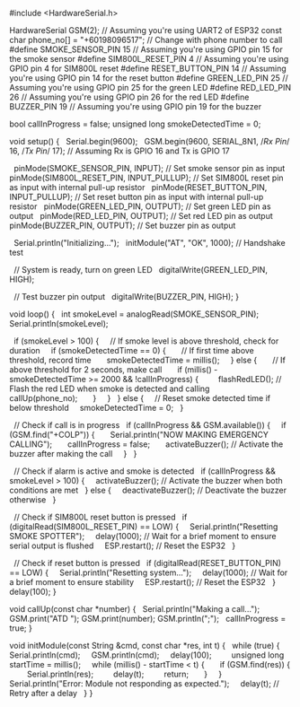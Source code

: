 #include <HardwareSerial.h>

HardwareSerial GSM(2); // Assuming you're using UART2 of ESP32
const char phone_no[] = "+60198096517"; // Change with phone number to call
#define SMOKE_SENSOR_PIN 15 // Assuming you're using GPIO pin 15 for the smoke sensor
#define SIM800L_RESET_PIN 4 // Assuming you're using GPIO pin 4 for SIM800L reset
#define RESET_BUTTON_PIN 14 // Assuming you're using GPIO pin 14 for the reset button
#define GREEN_LED_PIN 25 // Assuming you're using GPIO pin 25 for the green LED
#define RED_LED_PIN 26 // Assuming you're using GPIO pin 26 for the red LED
#define BUZZER_PIN 19 // Assuming you're using GPIO pin 19 for the buzzer

bool callInProgress = false;
unsigned long smokeDetectedTime = 0;

void setup() {
  Serial.begin(9600);
  GSM.begin(9600, SERIAL_8N1, /*Rx Pin*/ 16, /*Tx Pin*/ 17); // Assuming Rx is GPIO 16 and Tx is GPIO 17

  pinMode(SMOKE_SENSOR_PIN, INPUT); // Set smoke sensor pin as input
  pinMode(SIM800L_RESET_PIN, INPUT_PULLUP); // Set SIM800L reset pin as input with internal pull-up resistor
  pinMode(RESET_BUTTON_PIN, INPUT_PULLUP); // Set reset button pin as input with internal pull-up resistor
  pinMode(GREEN_LED_PIN, OUTPUT); // Set green LED pin as output
  pinMode(RED_LED_PIN, OUTPUT); // Set red LED pin as output
  pinMode(BUZZER_PIN, OUTPUT); // Set buzzer pin as output

  Serial.println("Initializing...");
  initModule("AT", "OK", 1000); // Handshake test

  // System is ready, turn on green LED
  digitalWrite(GREEN_LED_PIN, HIGH);

  // Test buzzer pin output
  digitalWrite(BUZZER_PIN, HIGH);
}

void loop() {
  int smokeLevel = analogRead(SMOKE_SENSOR_PIN);
  Serial.println(smokeLevel);

  if (smokeLevel > 100) {
    // If smoke level is above threshold, check for duration
    if (smokeDetectedTime == 0) {
      // If first time above threshold, record time
      smokeDetectedTime = millis();
    } else {
      // If above threshold for 2 seconds, make call
      if (millis() - smokeDetectedTime >= 2000 && !callInProgress) {
        flashRedLED(); // Flash the red LED when smoke is detected and calling
        callUp(phone_no);
      }
    }
  } else {
    // Reset smoke detected time if below threshold
    smokeDetectedTime = 0;
  }

  // Check if call is in progress
  if (callInProgress && GSM.available()) {
    if (GSM.find("+COLP")) {
      Serial.println("NOW MAKING EMERGENCY CALLING");
      callInProgress = false;
      activateBuzzer(); // Activate the buzzer after making the call
    }
  }

  // Check if alarm is active and smoke is detected
  if (callInProgress && smokeLevel > 100) {
    activateBuzzer(); // Activate the buzzer when both conditions are met
  } else {
    deactivateBuzzer(); // Deactivate the buzzer otherwise
  }

  // Check if SIM800L reset button is pressed
  if (digitalRead(SIM800L_RESET_PIN) == LOW) {
    Serial.println("Resetting SMOKE SPOTTER");
    delay(1000); // Wait for a brief moment to ensure serial output is flushed
    ESP.restart(); // Reset the ESP32
  }

  // Check if reset button is pressed
  if (digitalRead(RESET_BUTTON_PIN) == LOW) {
    Serial.println("Resetting system...");
    delay(1000); // Wait for a brief moment to ensure stability
    ESP.restart(); // Reset the ESP32
  }
  
  delay(100);
}

void callUp(const char *number) {
  Serial.println("Making a call...");
  GSM.print("ATD "); GSM.print(number); GSM.println(";");
  callInProgress = true;
}

void initModule(const String &cmd, const char *res, int t) {
  while (true) {
    Serial.println(cmd);
    GSM.println(cmd);
    delay(100);
    
    unsigned long startTime = millis();
    while (millis() - startTime < t) {
      if (GSM.find(res)) {
        Serial.println(res);
        delay(t);
        return;
      }
    }
    Serial.println("Error: Module not responding as expected.");
    delay(t); // Retry after a delay
  }
}
